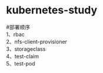    # kubernetes-study
#部署顺序  
1、rbac  
2、nfs-client-provisioner  
3、storageclass  
4、test-claim  
5、test-pod  
